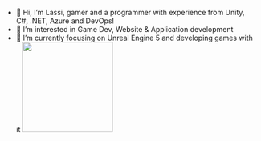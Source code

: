 

- 👋 Hi, I’m Lassi, gamer and a programmer with experience from Unity, C#, .NET, Azure and DevOps!
- 👀 I’m interested in Game Dev, Website & Application development
- 🌱 I’m currently focusing on Unreal Engine 5 and developing games with it
  <img height="180em" src="https://github-readme-stats.vercel.app/api?username=T20kolat&show_icons=true&hide_border=true&&count_private=true&include_all_commits=true" />

<!---
T20kolat/T20kolat is a ✨ special ✨ repository because its `README.md` (this file) appears on your GitHub profile.
You can click the Preview link to take a look at your changes.
--->
